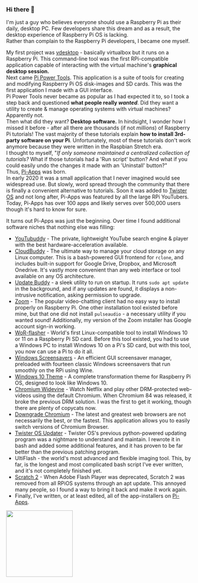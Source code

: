 ### Hi there 👋

I'm just a guy who believes everyone should use a Raspberry Pi as their daily, desktop PC. Few developers share this dream and as a result, the desktop experience of Raspberry Pi OS is lacking.  
Rather than complain to the Raspberry Pi developers, I became one myself.  

My first project was [vdesktop](https://github.com/Botspot/vdesktop) - basically virtualbox but it runs on a Raspberry Pi. This command-line tool was the first RPi-compatible application capable of interacting with the virtual machine's **graphical desktop session.**  
Next came [Pi Power Tools](https://github.com/Botspot/Pi-Power-Tools). This application is a suite of tools for creating and modifying Raspberry Pi OS disk-images and SD cards. This was the first application I made with a GUI interface.  
Pi Power Tools never became as popular as I had expected it to, so I took a step back and questioned **what people really *wanted***. Did they want a utility to create & manage operating systems with virtual machines? Apparently not.  
Then what did they want? **Desktop software.** In hindsight, I wonder how I missed it before - after all there are thousands (if not *millions*) of Raspberry Pi tutorials! The vast majority of these tutorials explain **how to install 3rd-party software on your Pi**. Unfortunately, most of these tutorials don't work anymore because they were written in the Raspbian Stretch era.  
I thought to myself, "*If only someone maintained a centralized collection of tutorials?* What if those tutorials had a 'Run script' button? And what if you could easily undo the changes it made with an 'Uninstall' button?"  
Thus, [Pi-Apps](https://github.com/Botspot/pi-apps) was born.  
In early 2020 it was a small application that I never imagined would see widespread use. But slowly, word spread through the community that there is finally a convenient alternative to tutorials. Soon it was added to [Twister OS](https://twisteros.com) and not long after, Pi-Apps was featured by all the large RPi YouTubers.  
Today, Pi-Apps has over 100 apps and likely serves over 500,000 users though it's hard to know for sure.  

It turns out Pi-Apps was just the beginning. Over time I found additional software niches that nothing else was filling:

- [YouTubuddy](https://github.com/Botspot/youtubuddy) - The private, lightweight YouTube search engine & player with the best hardware-acceleration available.
- [CloudBuddy](https://github.com/Botspot/cloudbuddy) - The ultimate way to manage your cloud storage on any Linux computer. This is a bash-powered GUI frontend for `rclone`, and includes built-in support for Google Drive, Dropbox, and Microsoft Onedrive. It's vastly more convenient than any web interface or tool available on any OS architecture.
- [Update Buddy](https://github.com/Botspot/update-buddy) - a sleek utility to run on startup. It runs `sudo apt update` in the background, and if any updates are found, it displays a non-intrusive notification, asking permission to upgrade.
- [Zoom](https://www.raspberrypi.org/forums/viewtopic.php?f=63&t=287680) - The popular video-chatting client had no easy way to install properly on Raspberry Pi. One other installation tool existed before mine, but that one did not install `pulseaudio` - a necessary utility if you wanted sound! Additionally, my version of the Zoom installer has Google account sign-in working.
- [WoR-flasher](https://github.com/Botspot/wor-flasher) - World's first Linux-compatible tool to install Windows 10 or 11 on a Raspberry Pi SD card. Before this tool existed, you had to use a Windows PC to install Windows 10 on a Pi's SD card, but with this tool, you now can use a Pi to do it all.
- [Windows Screensavers](https://github.com/Botspot/Screensavers) - An efficient GUI screensaver manager, preloaded with fourteen classic Windows screensavers that run smoothly on the RPi using Wine.
- [Windows 10 Theme](https://github.com/Botspot/Windows-10) - A complete transformation theme for Raspberry Pi OS, designed to look like Windows 10.
- [Chromium Widevine](https://github.com/Botspot/chromium-v84-widevine) - Watch Netflix and play other DRM-protected web-videos using the default Chromium. When Chromium 84 was released, it broke the previous DRM solution. I was the first to get it working, though there are plenty of copycats now.
- [Downgrade Chromium](https://www.raspberrypi.org/forums/viewtopic.php?f=63&t=308303) - The latest and greatest web browsers are not necessarily the best, or the fastest. This application allows you to easily switch versions of Chromium Browser.
- [Twister OS Updater](https://github.com/Botspot/TwistUP) - Twister OS's previous python-powered updating program was a nightmare to understand and maintain. I rewrote it in bash  and added some additional features, and it has proven to be far better than the previous patching program.
- UltiFlash - the world's most advanced and flexible imaging tool. This, by far, is the longest and most complicated bash script I've ever written, and it's not completely finished yet.
- [Scratch 2](https://github.com/Botspot/scratch2) - When Adobe Flash Player was deprecated, Scratch 2 was removed from all RPiOS systems through an apt update. This annoyed many people, so I found a way to bring it back and make it work again.
- Finally, I've written, or at least edited, all of the app-installers on [Pi-Apps](https://github.com/Botspot/pi-apps).

<img height="180em" src="https://github-readme-stats.vercel.app/api?username=Botspot&show_icons=true&hide_border=true&&count_private=true&include_all_commits=true" />

